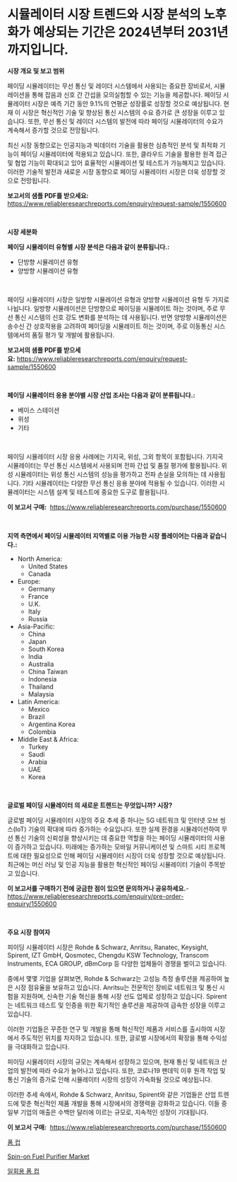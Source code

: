 <p><h1>시뮬레이터 시장 트렌드와 시장 분석의 노후화가 예상되는 기간은 2024년부터 2031년까지입니다.</h1></p><p><strong>시장 개요 및 보고 범위</strong></p>
<p><p>페이딩 시뮬레이터는 무선 통신 및 레이더 시스템에서 사용되는 중요한 장비로서, 시뮬레이션을 통해 잡음과 신호 간 간섭을 모의실험할 수 있는 기능을 제공합니다. 페이딩 시뮬레이터 시장은 예측 기간 동안 9.1%의 연평균 성장률로 성장할 것으로 예상됩니다. 현재 이 시장은 혁신적인 기술 및 향상된 통신 시스템의 수요 증가로 큰 성장을 이루고 있습니다. 또한, 무선 통신 및 레이더 시스템의 발전에 따라 페이딩 시뮬레이터의 수요가 계속해서 증가할 것으로 전망됩니다.</p><p>최신 시장 동향으로는 인공지능과 빅데이터 기술을 활용한 심층적인 분석 및 최적화 기능이 페이딩 시뮬레이터에 적용되고 있습니다. 또한, 클라우드 기술을 활용한 원격 접근 및 협업 기능이 확대되고 있어 효율적인 시뮬레이션 및 테스트가 가능해지고 있습니다. 이러한 기술적 발전과 새로운 시장 동향으로 페이딩 시뮬레이터 시장은 더욱 성장할 것으로 전망됩니다.</p></p>
<p><strong>보고서의 샘플 PDF를 받으세요:</strong> <a href="https://www.reliableresearchreports.com/enquiry/request-sample/1550600">https://www.reliableresearchreports.com/enquiry/request-sample/1550600</a></p>
<p>&nbsp;</p>
<p><strong>시장 세분화</strong></p>
<p><strong>페이딩 시뮬레이터 유형별 시장 분석은 다음과 같이 분류됩니다.:</strong></p>
<p><ul><li>단방향 시뮬레이션 유형</li><li>양방향 시뮬레이션 유형</li></ul></p>
<p>&nbsp;</p>
<p><p>페이딩 시뮬레이터 시장은 일방향 시뮬레이션 유형과 양방향 시뮬레이션 유형 두 가지로 나뉩니다. 일방향 시뮬레이션은 단방향으로 페이딩을 시뮬레이트 하는 것이며, 주로 무선 통신 시스템의 신호 강도 변화를 분석하는 데 사용됩니다. 반면 양방향 시뮬레이션은 송수신 간 상호작용을 고려하여 페이딩을 시뮬레이트 하는 것이며, 주로 이동통신 시스템에서의 품질 평가 및 개발에 활용됩니다.</p></p>
<p><strong>보고서의 샘플 PDF를 받으세요:</strong>&nbsp;<a href="https://www.reliableresearchreports.com/enquiry/request-sample/1550600">https://www.reliableresearchreports.com/enquiry/request-sample/1550600</a></p>
<p>&nbsp;</p>
<p><strong> 페이딩 시뮬레이터 응용 분야별 시장 산업 조사는 다음과 같이 분류됩니다.:</strong></p>
<p><ul><li>베이스 스테이션</li><li>위성</li><li>기타</li></ul></p>
<p>&nbsp;</p>
<p><p>페이딩 시뮬레이터 시장 응용 사례에는 기지국, 위성, 그외 항목이 포함됩니다. 기지국 시뮬레이터는 무선 통신 시스템에서 사용되며 전파 간섭 및 품질 평가에 활용됩니다. 위성 시뮬레이터는 위성 통신 시스템의 성능을 평가하고 전파 손실을 모의하는 데 사용됩니다. 기타 시뮬레이터는 다양한 무선 통신 응용 분야에 적용될 수 있습니다. 이러한 시뮬레이터는 시스템 설계 및 테스트에 중요한 도구로 활용됩니다.</p></p>
<p><strong>이 보고서 구매:</strong>&nbsp; <a href="https://www.reliableresearchreports.com/purchase/1550600">https://www.reliableresearchreports.com/purchase/1550600</a></p>
<p>&nbsp;</p>
<p><strong>지역 측면에서 페이딩 시뮬레이터 지역별로 이용 가능한 시장 플레이어는 다음과 같습니다.:</strong></p>
<p><ul>
    <li>
        North America:
        <ul>
            <li>United States</li>
            <li>Canada</li>
        </ul>
    </li>
    <li>
        Europe:
        <ul>
            <li>Germany</li>
            <li>France</li>
            <li>U.K.</li>
            <li>Italy</li>
            <li>Russia</li>
        </ul>
    </li>
    <li>
        Asia-Pacific:
        <ul>
            <li>China</li>
            <li>Japan</li>
            <li>South Korea</li>
            <li>India</li>
            <li>Australia</li>
            <li>China Taiwan</li>
            <li>Indonesia</li>
            <li>Thailand</li>
            <li>Malaysia</li>
        </ul>
    </li>
    <li>
        Latin America:
        <ul>
            <li>Mexico</li>
            <li>Brazil</li>
            <li>Argentina Korea</li>
            <li>Colombia</li>
        </ul>
    </li>
    <li>
        Middle East & Africa:
        <ul>
            <li>Turkey</li>
            <li>Saudi</li>
            <li>Arabia</li>
            <li>UAE</li>
            <li>Korea</li>
        </ul>
    </li>
    </ul></p>
<p>&nbsp;</p>
<p><strong>글로벌 페이딩 시뮬레이터 의 새로운 트렌드는 무엇입니까? 시장?</strong></p>
<p><p>글로벌 페이딩 시뮬레이터 시장의 주요 추세 중 하나는 5G 네트워크 및 인터넷 오브 씽스(IoT) 기술의 확대에 따라 증가하는 수요입니다. 또한 실제 환경을 시뮬레이션하여 무선 통신 기술의 신뢰성을 향상시키는 데 중요한 역할을 하는 페이딩 시뮬레이터의 사용이 증가하고 있습니다. 미래에는 증가하는 모바일 커뮤니케이션 및 스마트 시티 프로젝트에 대한 필요성으로 인해 페이딩 시뮬레이터 시장이 더욱 성장할 것으로 예상됩니다. 최근에는 머신 러닝 및 인공 지능을 활용한 혁신적인 페이딩 시뮬레이터 기술이 주목받고 있습니다.</p></p>
<p><strong>이 보고서를 구매하기 전에 궁금한 점이 있으면 문의하거나 공유하세요.</strong>- <a href="https://www.reliableresearchreports.com/enquiry/pre-order-enquiry/1550600">https://www.reliableresearchreports.com/enquiry/pre-order-enquiry/1550600</a></p>
<p>&nbsp;</p>
<p><strong>주요 시장 참여자</strong></p>
<p><p>피이딩 시뮬레이터 시장은 Rohde & Schwarz, Anritsu, Ranatec, Keysight, Spirent, IZT GmbH, Qosmotec, Chengdu KSW Technology, Transcom Instruments, ECA GROUP, dBmCorp 등 다양한 업체들이 경쟁을 벌이고 있습니다. </p><p>중에서 몇몇 기업을 살펴보면, Rohde & Schwarz는 고성능 측정 솔루션을 제공하여 높은 시장 점유율을 보유하고 있습니다. Anritsu는 전문적인 장비로 네트워크 및 통신 시험을 지원하며, 신속한 기술 혁신을 통해 시장 선도 업체로 성장하고 있습니다. Spirent는 네트워크 테스트 및 인증을 위한 획기적인 솔루션을 제공하여 급속한 성장을 이루고 있습니다.</p><p>이러한 기업들은 꾸준한 연구 및 개발을 통해 혁신적인 제품과 서비스를 출시하여 시장에서 주도적인 위치를 차지하고 있습니다. 또한, 글로벌 시장에서의 확장을 통해 수익성을 극대화하고 있습니다.</p><p>피이딩 시뮬레이터 시장의 규모는 계속해서 성장하고 있으며, 현재 통신 및 네트워크 산업의 발전에 따라 수요가 늘어나고 있습니다. 또한, 코로나19 팬데믹 이후 원격 작업 및 통신 기술의 증가로 인해 시뮬레이터 시장의 성장이 가속화될 것으로 예상됩니다.</p><p>이러한 추세 속에서, Rohde & Schwarz, Anritsu, Spirent와 같은 기업들은 산업 트렌드에 맞춘 혁신적인 제품 개발을 통해 시장에서의 경쟁력을 강화하고 있습니다. 이들 중 일부 기업의 매출은 수백만 달러에 이르는 규모로, 지속적인 성장이 기대됩니다.</p></p>
<p><strong>이 보고서 구매:</strong>&nbsp;&nbsp;<a href="https://www.reliableresearchreports.com/purchase/1550600">https://www.reliableresearchreports.com/purchase/1550600</a></p>
<p><p><a href="https://github.com/vs019sa3m8x/Market-Research-Report-List-1/blob/main/23375946144.md">폼 컵</a></p><p><a href="https://eight-handstand-8fb.notion.site/Spin-on-Fuel-Purifier-Market-Centers-on-Aspects-such-as-Market-Growth-Market-Share-Market-Opportun-ea790e8b825d4295900e334a2040dd5d">Spin-on Fuel Purifier Market</a></p><p><a href="https://github.com/Madalyell456456/Market-Research-Report-List-1/blob/main/80136286145.md">일회용 폼 컵</a></p></p>

